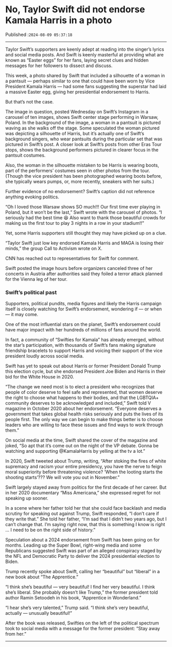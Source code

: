 # No, Taylor Swift did not endorse Kamala Harris in a photo

Published :`2024-08-09 05:37:18`

---

Taylor Swift’s supporters are keenly adept at reading into the singer’s lyrics and social media posts. And Swift is keenly masterful at providing what are known as “Easter eggs” for her fans, laying secret clues and hidden messages for her followers to dissect and discuss.

This week, a photo shared by Swift that included a silhouette of a woman in a pantsuit — perhaps similar to one that could have been worn by Vice President Kamala Harris — had some fans suggesting the superstar had laid a massive Easter egg, giving her presidential endorsement to Harris.

But that’s not the case.

The image in question, posted Wednesday on Swift’s Instagram in a carousel of ten images, shows Swift center stage performing in Warsaw, Poland. In the background of the image, a woman in a pantsuit is pictured waving as she walks off the stage. Some speculated the woman pictured was depicting a silhouette of Harris, but it’s actually one of Swift’s background singers, who wear pantsuits during the particular set that was pictured in Swift’s post. A closer look at Swift’s posts from other Eras Tour stops, shows the background performers pictured in clearer focus in the pantsuit costumes.

Also, the woman in the silhouette mistaken to be Harris is wearing boots, part of the performers’ costumes seen in other photos from the tour. (Though the vice president has been photographed wearing boots before, she typically wears pumps, or, more recently, sneakers with her suits.)

Further evidence of no endorsement? Swift’s caption did not reference anything evoking politics.

“Oh I loved those Warsaw shows SO much!!! Our first time ever playing in Poland, but it won’t be the last,” Swift wrote with the carousel of photos. “I seriously had the best time 😆 Also want to thank those beautiful crowds for making us the first tour to play 3 nights in a row in your stadium!!”

Yet, some Harris supporters still thought they may have picked up on a clue.

“Taylor Swift just low key endorsed Kamala Harris and MAGA is losing their minds,” the group Call to Activism wrote on X.

CNN has reached out to representatives for Swift for comment.

Swift posted the image hours before organizers canceled three of her concerts in Austria after authorities said they foiled a terror attack planned for the Vienna leg of her tour.

### Swift’s political past

Supporters, political pundits, media figures and likely the Harris campaign itself is closely watching for Swift’s endorsement, wondering if — or when — it may come.

One of the most influential stars on the planet, Swift’s endorsement could have major impact with her hundreds of millions of fans around the world.

In fact, a community of “Swifties for Kamala” has already emerged, without the star’s participation, with thousands of Swift’s fans making signature friendship bracelets to support Harris and voicing their support of the vice president loudly across social media.

Swift has yet to speak out about Harris or former President Donald Trump this election cycle, but she endorsed President Joe Biden and Harris in their bid for the White House in 2020.

“The change we need most is to elect a president who recognizes that people of color deserve to feel safe and represented, that women deserve the right to choose what happens to their bodies, and that the LGBTQIA+ community deserves to be acknowledged and included,” Swift told V magazine in October 2020 about her endorsement. “Everyone deserves a government that takes global health risks seriously and puts the lives of its people first. The only way we can begin to make things better is to choose leaders who are willing to face these issues and find ways to work through them.”

On social media at the time, Swift shared the cover of the magazine and joked, “So apt that it’s come out on the night of the VP debate. Gonna be watching and supporting @KamalaHarris by yelling at the tv a lot.”

In 2020, Swift tweeted about Trump, writing, “After stoking the fires of white supremacy and racism your entire presidency, you have the nerve to feign moral superiority before threatening violence? ‘When the looting starts the shooting starts’??? We will vote you out in November.”

Swift largely stayed away from politics for the first decade of her career. But in her 2020 documentary “Miss Americana,” she expressed regret for not speaking up sooner.

In a scene where her father told her that she could face backlash and media scrutiny for speaking out against Trump, Swift responded, “I don’t care if they write that.” She told her father, “I’m sad that I didn’t two years ago, but I can’t change that. I’m saying right now, that this is something I know is right … I need to be on the right side of history.”

Speculation about a 2024 endorsement from Swift has been going on for months. Leading up the Super Bowl, right-wing media and some Republicans suggested Swift was part of an alleged conspiracy staged by the NFL and Democratic Party to deliver the 2024 presidential election to Biden.

Trump recently spoke about Swift, calling her “beautiful” but “liberal” in a new book about “The Apprentice.”

“I think she’s beautiful — very beautiful! I find her very beautiful. I think she’s liberal. She probably doesn’t like Trump,” the former president told author Ramin Setoodeh in his book, “Apprentice in Wonderland.”

“I hear she’s very talented,” Trump said. “I think she’s very beautiful, actually — unusually beautiful!”

After the book was released, Swifties on the left of the political spectrum took to social media with a message for the former president: “Stay away from her.”

---

